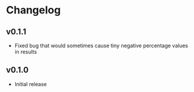# Changelog

## v0.1.1

- Fixed bug that would sometimes cause tiny negative percentage values in results

## v0.1.0

- Initial release
